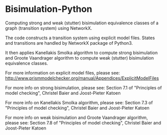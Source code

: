 # Bisimulation-Python
Computing strong and weak (stutter) bisimulation equivalence classes of a graph (transition system) using NetworkX.
 
The code constructs a transition system using explicit model files. States and transitions are handled by NetworkX package of Python3.
 
It then applies Kanellakis Smolka algorithm to compute strong bisimulation and Groote Vaandrager algorithm to compute weak (stutter) bisimulation equivalence classes.


For more information on explicit model files, please see: http://www.prismmodelchecker.org/manual/Appendices/ExplicitModelFiles

For more info on strong bisimulation, please see: Section 7.1 of "Principles of model checking", Christel Baier and Joost-Pieter Katoen

For more info on Kanellakis Smolka algorithm, please see: Section 7.3 of "Principles of model checking", Christel Baier and Joost-Pieter Katoen

For more info on weak bisimulation and Groote Vaandrager algorithm, please see: Section 7.8 of "Principles of model checking", Christel Baier and Joost-Pieter Katoen


